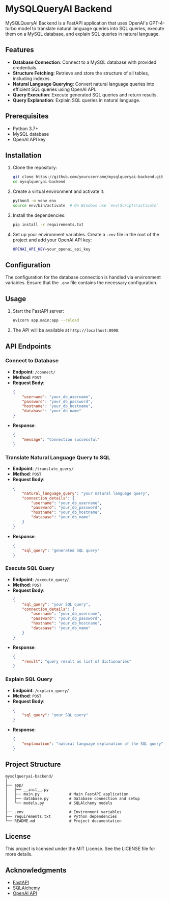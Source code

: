 
# MySQLQueryAI Backend

MySQLQueryAI Backend is a FastAPI application that uses OpenAI's GPT-4-turbo model to translate natural language queries into SQL queries, execute them on a MySQL database, and explain SQL queries in natural language.

## Features

- **Database Connection**: Connect to a MySQL database with provided credentials.
- **Structure Fetching**: Retrieve and store the structure of all tables, including indexes.
- **Natural Language Querying**: Convert natural language queries into efficient SQL queries using OpenAI API.
- **Query Execution**: Execute generated SQL queries and return results.
- **Query Explanation**: Explain SQL queries in natural language.

## Prerequisites

- Python 3.7+
- MySQL database
- OpenAI API key

## Installation

1. Clone the repository:
    ```sh
    git clone https://github.com/yourusername/mysqlqueryai-backend.git
    cd mysqlqueryai-backend
    ```

2. Create a virtual environment and activate it:
    ```sh
    python3 -m venv env
    source env/bin/activate  # On Windows use `env\Scripts\activate`
    ```

3. Install the dependencies:
    ```sh
    pip install -r requirements.txt
    ```

4. Set up your environment variables. Create a `.env` file in the root of the project and add your OpenAI API key:
    ```sh
    OPENAI_API_KEY=your_openai_api_key
    ```

## Configuration

The configuration for the database connection is handled via environment variables. Ensure that the `.env` file contains the necessary configuration.

## Usage

1. Start the FastAPI server:
    ```sh
    uvicorn app.main:app --reload
    ```

2. The API will be available at `http://localhost:8000`.

## API Endpoints

### Connect to Database

- **Endpoint**: `/connect/`
- **Method**: `POST`
- **Request Body**:
    ```json
    {
        "username": "your_db_username",
        "password": "your_db_password",
        "hostname": "your_db_hostname",
        "database": "your_db_name"
    }
    ```
- **Response**:
    ```json
    {
        "message": "Connection successful"
    }
    ```

### Translate Natural Language Query to SQL

- **Endpoint**: `/translate_query/`
- **Method**: `POST`
- **Request Body**:
    ```json
    {
        "natural_language_query": "your natural language query",
        "connection_details": {
            "username": "your_db_username",
            "password": "your_db_password",
            "hostname": "your_db_hostname",
            "database": "your_db_name"
        }
    }
    ```
- **Response**:
    ```json
    {
        "sql_query": "generated SQL query"
    }
    ```

### Execute SQL Query

- **Endpoint**: `/execute_query/`
- **Method**: `POST`
- **Request Body**:
    ```json
    {
        "sql_query": "your SQL query",
        "connection_details": {
            "username": "your_db_username",
            "password": "your_db_password",
            "hostname": "your_db_hostname",
            "database": "your_db_name"
        }
    }
    ```
- **Response**:
    ```json
    {
        "result": "query result as list of dictionaries"
    }
    ```

### Explain SQL Query

- **Endpoint**: `/explain_query/`
- **Method**: `POST`
- **Request Body**:
    ```json
    {
        "sql_query": "your SQL query"
    }
    ```
- **Response**:
    ```json
    {
        "explanation": "natural language explanation of the SQL query"
    }
    ```

## Project Structure

```
mysqlqueryai-backend/
│
├── app/
│   ├── __init__.py
│   ├── main.py             # Main FastAPI application
│   ├── database.py         # Database connection and setup
│   └── models.py           # SQLAlchemy models
│
├── .env                    # Environment variables
├── requirements.txt        # Python dependencies
└── README.md               # Project documentation
```

## License

This project is licensed under the MIT License. See the LICENSE file for more details.

## Acknowledgments

- [FastAPI](https://fastapi.tiangolo.com/)
- [SQLAlchemy](https://www.sqlalchemy.org/)
- [OpenAI API](https://beta.openai.com/docs/)
